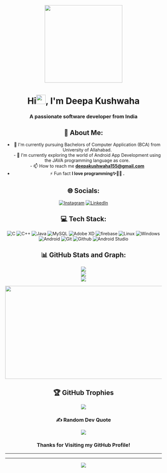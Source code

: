 <div align="center">
<img src="https://i.pinimg.com/originals/9a/68/71/9a68716efc331fcc84e3a4ce5f23d18d.png" height="250px" width="250px"/>
<h1 align="center">Hi<img src="https://raw.githubusercontent.com/MartinHeinz/MartinHeinz/master/wave.gif" width="30px">, I'm Deepa Kushwaha</h1>
<h3 align="center">A passionate software developer from India</h3>


## 💫 About Me:
- 🔭 I'm currently pursuing Bachelors of Computer Application (BCA) from University of Allahabad.<br>- 🌱 I'm currently exploring the world of Android App Development using the JAVA programming language as core.<br>- 📫 How to reach me **deepakushwaha155@gmail.com** <br>
- ⚡ Fun fact **I love programming✨👩‍💻 .**


## 🌐 Socials:
[![Instagram](https://img.shields.io/badge/Instagram-%23E4405F.svg?logo=Instagram&logoColor=white)](https://instagram.com/_deepa_2917) [![LinkedIn](https://img.shields.io/badge/LinkedIn-%230077B5.svg?logo=linkedin&logoColor=white)](https://linkedin.com/in/deepa-kushwaha) 

## 💻 Tech Stack:
![C](https://img.shields.io/badge/c-%2300599C.svg?style=for-the-badge&logo=c&logoColor=white)
![C++](https://img.shields.io/badge/c++-%2300599C.svg?style=for-the-badge&logo=c%2B%2B&logoColor=white) 
![Java](https://img.shields.io/badge/java-%23ED8B00.svg?style=for-the-badge&logo=java&logoColor=white) 
![MySQL](https://img.shields.io/badge/mysql-%2300f.svg?style=for-the-badge&logo=mysql&logoColor=white)
![Adobe XD](https://img.shields.io/badge/Adobe%20XD-440137?style=for-the-badge&logo=Adobe%20XD&logoColor=#FF61F6)
 ![firebase](https://img.shields.io/badge/firebase-%2920f.svg?style=for-the-badge&logo=firebase&logoColor=#FF61F6)
 ![Linux](https://img.shields.io/badge/Linux-03443C?style=for-the-badge&logo=Linux&logoColor=white) 
 ![Windows](https://img.shields.io/badge/windows-3834F7?style=for-the-badge&logo=windows&logoColor=white)
 ![Android](https://img.shields.io/badge/Android-1FAA54?style=for-the-badge&logo=Android&logoColor=black) 
 ![Git](https://img.shields.io/badge/Git-F03032?style=for-the-badge&logo=git&logoColor=white) 
 ![Github](https://img.shields.io/badge/GitHub-181417?style=for-the-badge&logo=github&logoColor=white)
<img alt="Android Studio" src="https://img.shields.io/badge/Andoid-Studio-svg?style=for-the-badge&logo=Android&logoColor=white)" />

## 📊 GitHub Stats and Graph:
![](https://github-readme-stats.vercel.app/api?username=deepakushwaha17&theme=dark&hide_border=false&include_all_commits=false&count_private=false)<br/>
![](https://github-readme-streak-stats.herokuapp.com/?user=deepakushwaha17&theme=dark&hide_border=false)<br/>
![](https://github-readme-stats.vercel.app/api/top-langs/?username=deepakushwaha17&theme=dark&hide_border=false&include_all_commits=false&count_private=false&layout=compact)
<div align = "center" >
<img src="https://github-readme-activity-graph.cyclic.app/graph?username=deepakushwaha17&bg_color=e59ac2&color=433b3f&line=d07ec7&point=8d256c&area=false&hide_border=false)](https://github.com/deepakushwaha17/github-readme-activity-graph" height = "300px" width = "600px"/>
 </div>



## 🏆 GitHub Trophies
![](https://github-profile-trophy.vercel.app/?username=deepakushwaha17&theme=radical&no-frame=false&no-bg=true&margin-w=4)

### ✍️ Random Dev Quote
![](https://quotes-github-readme.vercel.app/api?type=horizontal&theme=radical)

### Thanks for Visiting my GitHub Profile!

---


---
[![](https://visitcount.itsvg.in/api?id=deepakushwaha17&icon=0&color=0)](https://visitcount.itsvg.in)


<!-- Proudly created with GPRM ( https://gprm.itsvg.in ) -->
